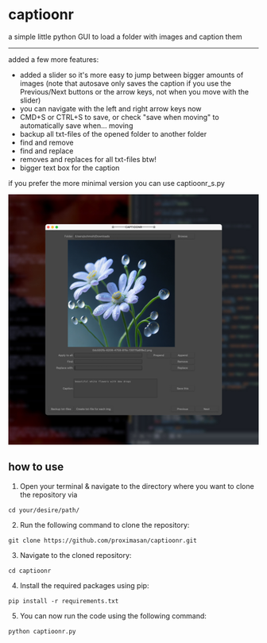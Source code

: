 # captioonr
a simple little python GUI to load a folder with images and caption them

---

added a few more features:
- added a slider so it's more easy to jump between bigger amounts of images (note that autosave only saves the caption if you use the Previous/Next buttons or the arrow keys, not when you move with the slider)
- you can navigate with the left and right arrow keys now
- CMD+S or CTRL+S to save, or check "save when moving" to automatically save when... moving
- backup all txt-files of the opened folder to another folder
- find and remove
- find and replace
- removes and replaces for all txt-files btw!
- bigger text box for the caption

if you prefer the more minimal version you can use captioonr_s.py


[<img src="https://github.com/proximasan/captioonr/blob/main/screenshot2.jpg?raw=true">](https://github.com/proximasan/captioonr/blob/main/screenshot2.jpg)

## how to use

1. Open your terminal & navigate to the directory where you want to clone the repository via 
```
cd your/desire/path/
```

2. Run the following command to clone the repository:
```
git clone https://github.com/proximasan/captioonr.git

```


3. Navigate to the cloned repository:
```
cd captioonr

```


4. Install the required packages using pip:
```
pip install -r requirements.txt

```


5. You can now run the code using the following command:
```
python captioonr.py

```
